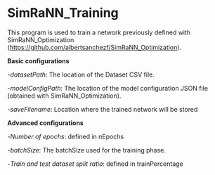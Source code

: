 # SimRaNN_Training

This program is used to train a network previously defined with SimRaNN_Optimization (https://github.com/albertsanchezf/SimRaNN_Optimization).

**Basic configurations**

-*datasetPath*: The location of the Dataset CSV file.

-*modelConfigPath*: The location of the model configuration JSON file (obtained with SimRaNN_Optimization).

-*saveFilename*: Location where the trained network will be stored


**Advanced configurations**

-*Number of epochs*: defined in nEpochs

-*batchSize*: The batchSize used for the training phase.

-*Train and test dataset split ratio*: defined in trainPercentage
